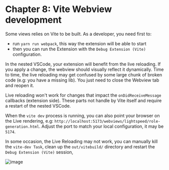 # Chapter 8: Vite Webview development

Some views relies on Vite to be built. As a developer, you need first to:

- run `yarn run webpack`, this way the extension will be able to start
- then you can run the Extension with the `Debug Extension (Vite)`
  configuration.

In the nested VSCode, your extension will benefit from the live reloading. If
you apply a change, the webview should visually reflect it dynamically. Time to
time, the live reloading may get confused by some large chunk of broken code
(e.g: you have a missing lib). You just need to close the Webview tab and reopen
it.

Live reloading won't work for changes that impact the `onDidReceiveMessage`
callbacks (extension side). These parts not handle by Vite itself and require a
restart of the nested VSCode.

When the `vite dev` process is running, you can also point your browser on the
Live rendering, e.g:
`http://localhost:5173/webviews/lightspeed/role-generation.html`. Adjust the
port to match your local configuration, it may be `5174`.

In some occasion, the Live Reloading may not work, you can manually kill the
`vite-dev Task`, clean up the `out/vitebuild/` directory and restart the
`Debug Extension (Vite)` session,

![image](https://github.com/user-attachments/assets/09340362-622d-42bc-9e90-2d4e3451d12d)

